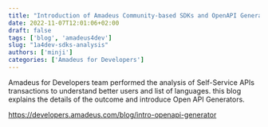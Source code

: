 ```yaml
---
title: "Introduction of Amadeus Community-based SDKs and OpenAPI Generator"
date: 2022-11-07T12:01:06+02:00
draft: false
tags: ['blog', 'amadeus4dev']
slug: "1a4dev-sdks-analysis"
authors: ['minji']
categories: ['Amadeus for Developers']
---
```


Amadeus for Developers team performed the analysis of Self-Service APIs transactions to understand better users and list of languages. this blog explains the details of the outcome and introduce Open API Generators. 

https://developers.amadeus.com/blog/intro-openapi-generator
